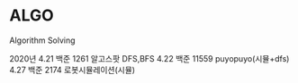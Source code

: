 # ALGO
 Algorithm Solving

2020년
4.21 백준 1261 알고스팟 DFS,BFS
4.22 백준 11559 puyopuyo(시뮬+dfs)
4.27 백준 2174 로봇시뮬레이션(시뮬)